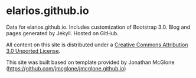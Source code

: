 elarios.github.io
========

Data for elarios.github.io. Includes customization of Bootstrap 3.0. Blog and pages generated by Jekyll. Hosted on GitHub.

All content on this site is distributed under a [Creative Commons Attribution 3.0 Unported License](http://creativecommons.org/licenses/by/3.0/deed.en_US).

This site was built based on template provided by Jonathan McGlone (https://github.com/jmcglone/jmcglone.github.io)
